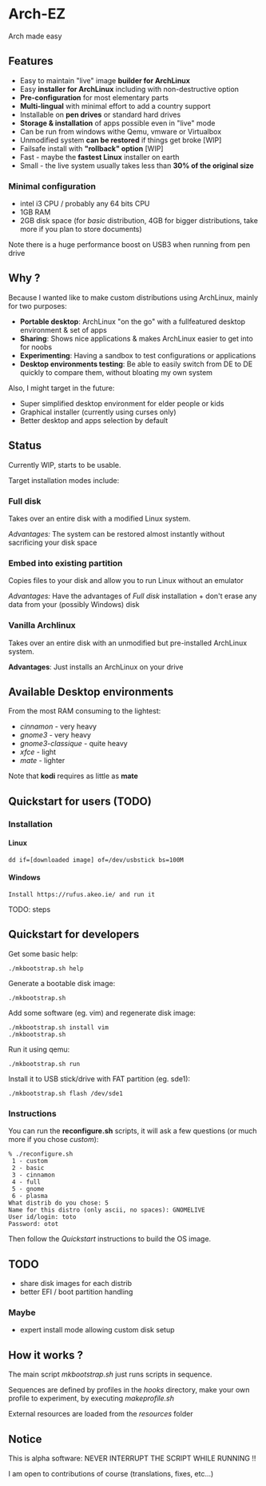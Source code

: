 # Arch-EZ

Arch made easy

## Features

- Easy to maintain "live" image **builder for ArchLinux**
- Easy **installer for ArchLinux** including with non-destructive option
- **Pre-configuration** for most elementary parts
- **Multi-lingual** with minimal effort to add a country support
- Installable on **pen drives** or standard hard drives
- **Storage & installation** of apps possible even in "live" mode
- Can be run from windows withe Qemu, vmware or Virtualbox
- Unmodified system **can be restored** if things get broke [WIP]
- Failsafe install with **"rollback" option** [WIP]
- Fast - maybe the **fastest Linux** installer on earth
- Small - the live system usually takes less than **30% of the original size**

### Minimal configuration

- intel i3 CPU / probably any 64 bits CPU
- 1GB RAM
- 2GB disk space (for *basic* distribution, 4GB for bigger distributions, take more if you plan to store documents)

Note there is a huge performance boost on USB3 when running from pen drive

## Why ?

Because I wanted like to make custom distributions using ArchLinux, mainly for two purposes:

- **Portable desktop**: ArchLinux "on the go" with a fullfeatured desktop environment & set of apps
- **Sharing**: Shows nice applications & makes ArchLinux easier to get into for noobs
- **Experimenting**: Having a sandbox to test configurations or applications
- **Desktop environments testing**: Be able to easily switch from DE to DE quickly to compare them, without bloating my own system

Also, I might target in the future:

- Super simplified desktop environment for elder people or kids
- Graphical installer (currently using curses only)
- Better desktop and apps selection by default

## Status

Currently WIP, starts to be usable.

Target installation modes include:

### Full disk

Takes over an entire disk with a modified Linux system.

*Advantages:* The system can be restored almost instantly without sacrificing your disk space

### Embed into existing partition

Copies files to your disk and allow you to run Linux without an emulator

*Advantages:* Have the advantages of *Full disk* installation + don't erase any data from your (possibly Windows) disk

### Vanilla Archlinux

Takes over an entire disk with an unmodified but pre-installed ArchLinux system.

**Advantages**: Just installs an ArchLinux on your drive


## Available Desktop environments

From the most RAM consuming to the lightest:

- *cinnamon* - very heavy
- *gnome3* - very heavy
- *gnome3-classique* - quite heavy
- *xfce* - light
- *mate* - lighter

Note that **kodi** requires as little as **mate**


## Quickstart for users (TODO)

### Installation

#### Linux

    dd if=[downloaded image] of=/dev/usbstick bs=100M

#### Windows

    Install https://rufus.akeo.ie/ and run it

TODO: steps

## Quickstart for developers

Get some basic help:

    ./mkbootstrap.sh help 

Generate a bootable disk image:

    ./mkbootstrap.sh

Add some software (eg. vim) and regenerate disk image:

    ./mkbootstrap.sh install vim
    ./mkbootstrap.sh

Run it using qemu:

    ./mkbootstrap.sh run

Install it to USB stick/drive with FAT partition (eg. sde1):

    ./mkbootstrap.sh flash /dev/sde1

### Instructions

You can run the **reconfigure.sh** scripts, it will ask a few questions (or much more if you chose *custom*):

    % ./reconfigure.sh
     1 - custom
     2 - basic
     3 - cinnamon
     4 - full
     5 - gnome
     6 - plasma
    What distrib do you chose: 5
    Name for this distro (only ascii, no spaces): GNOMELIVE
    User id/login: toto
    Password: otot

Then follow the *Quickstart* instructions to build the OS image.

## TODO

- share disk images for each distrib
- better EFI / boot partition handling

### Maybe

- expert install mode allowing custom disk setup

## How it works ?

The main script *mkbootstrap.sh* just runs scripts in sequence.

Sequences are defined by profiles in the *hooks* directory, make your own profile to experiment, by executing *makeprofile.sh*

External resources are loaded from the *resources* folder

## Notice

This is alpha software: NEVER INTERRUPT THE SCRIPT WHILE RUNNING !!

I am open to contributions of course (translations, fixes, etc...)

